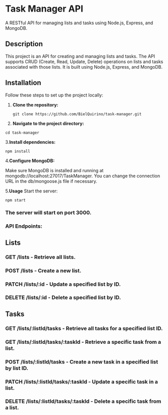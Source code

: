 # Task Manager API

A RESTful API for managing lists and tasks using Node.js, Express, and MongoDB.

## Description

This project is an API for creating and managing lists and tasks. The API supports CRUD (Create, Read, Update, Delete) operations on lists and tasks associated with those lists. It is built using Node.js, Express, and MongoDB.

## Installation

Follow these steps to set up the project locally:

1. **Clone the repository:**

   ```
   git clone https://github.com/BielQuirino/task-manager.git
   ```
2. **Navigate to the project directory:**

  ```
  cd task-manager 
  ```

3.**Install dependencies:**

```
npm install
```
4.**Configure MongoDB:**

Make sure MongoDB is installed and running at mongodb://localhost:27017/TaskManager. You can change the connection URL in the db/mongoose.js file if necessary.

5.**Usage**
Start the server:

```
npm start
```
### The server will start on port 3000.

### API Endpoints:

## Lists

### GET /lists - Retrieve all lists.
### POST /lists - Create a new list.
### PATCH /lists/:id - Update a specified list by ID.
### DELETE /lists/:id - Delete a specified list by ID.

## Tasks

### GET /lists/:listId/tasks - Retrieve all tasks for a specified list ID.
### GET /lists/:listId/tasks/:taskId - Retrieve a specific task from a list.
### POST /lists/:listId/tasks - Create a new task in a specified list by list ID.
### PATCH /lists/:listId/tasks/:taskId - Update a specific task in a list.
### DELETE /lists/:listId/tasks/:taskId - Delete a specific task from a list.
